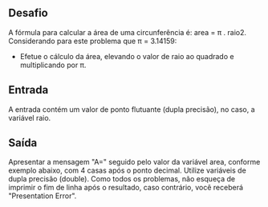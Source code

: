 ## Desafio

A fórmula para calcular a área de uma circunferência é: area = π . raio2.
Considerando para este problema que π = 3.14159:

- Efetue o cálculo da área, elevando o valor de raio ao quadrado e multiplicando
por π.

## Entrada

A entrada contém um valor de ponto flutuante (dupla precisão), no caso, a
variável raio.

## Saída

Apresentar a mensagem "A=" seguido pelo valor da variável area, conforme exemplo
abaixo, com 4 casas após o ponto decimal. Utilize variáveis de dupla precisão
(double). Como todos os problemas, não esqueça de imprimir o fim de linha após
o resultado, caso contrário, você receberá "Presentation Error".


